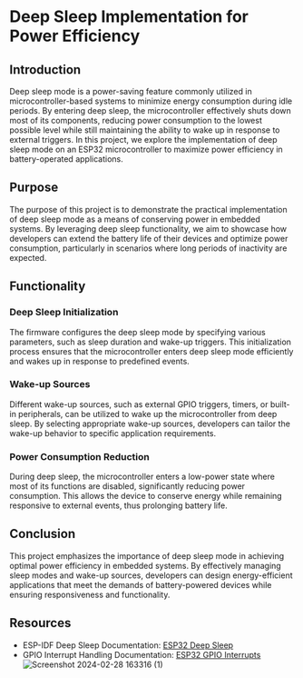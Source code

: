 # Deep Sleep Implementation for Power Efficiency

## Introduction

Deep sleep mode is a power-saving feature commonly utilized in microcontroller-based systems to minimize energy consumption during idle periods. By entering deep sleep, the microcontroller effectively shuts down most of its components, reducing power consumption to the lowest possible level while still maintaining the ability to wake up in response to external triggers. In this project, we explore the implementation of deep sleep mode on an ESP32 microcontroller to maximize power efficiency in battery-operated applications.

## Purpose

The purpose of this project is to demonstrate the practical implementation of deep sleep mode as a means of conserving power in embedded systems. By leveraging deep sleep functionality, we aim to showcase how developers can extend the battery life of their devices and optimize power consumption, particularly in scenarios where long periods of inactivity are expected.

## Functionality

### Deep Sleep Initialization

The firmware configures the deep sleep mode by specifying various parameters, such as sleep duration and wake-up triggers. This initialization process ensures that the microcontroller enters deep sleep mode efficiently and wakes up in response to predefined events.

### Wake-up Sources

Different wake-up sources, such as external GPIO triggers, timers, or built-in peripherals, can be utilized to wake up the microcontroller from deep sleep. By selecting appropriate wake-up sources, developers can tailor the wake-up behavior to specific application requirements.

### Power Consumption Reduction

During deep sleep, the microcontroller enters a low-power state where most of its functions are disabled, significantly reducing power consumption. This allows the device to conserve energy while remaining responsive to external events, thus prolonging battery life.

## Conclusion

This project emphasizes the importance of deep sleep mode in achieving optimal power efficiency in embedded systems. By effectively managing sleep modes and wake-up sources, developers can design energy-efficient applications that meet the demands of battery-powered devices while ensuring responsiveness and functionality.

## Resources

- ESP-IDF Deep Sleep Documentation: [ESP32 Deep Sleep](https://docs.espressif.com/projects/esp-idf/en/stable/esp32/api-reference/system/sleep_modes.html)
- GPIO Interrupt Handling Documentation: [ESP32 GPIO Interrupts](https://docs.espressif.com/projects/esp-idf/en/stable/esp32/api-reference/peripherals/gpio.html)
  ![Screenshot 2024-02-28 163316 (1)](https://github.com/LegionTronX/ESP32-Deep-Dive-Series/assets/144809804/2794fcd3-3375-4c6a-90ce-27c20631ae85)

